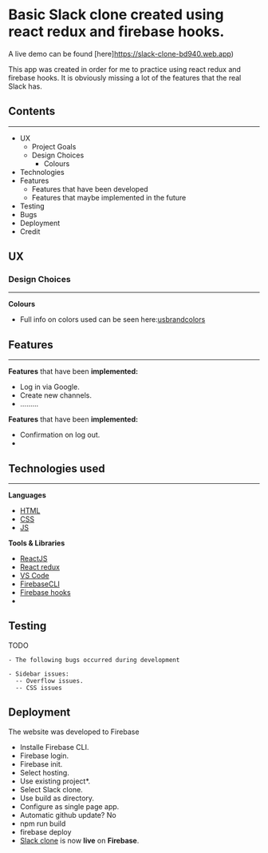 


# Basic Slack clone created using react redux and firebase hooks. 


A live demo can be found [here]https://slack-clone-bd940.web.app)

This app was created in order for me to practice using react redux and firebase hooks. It is obviously missing a lot of the features that the real Slack has. 

## Contents ##
---
* UX
    * Project Goals
    * Design Choices
        * Colours
* Technologies
* Features
    * Features that have been developed
    * Features that maybe implemented in the future
* Testing
* Bugs
* Deployment
* Credit


## UX


### Design Choices ###
---


**Colours**

- Full info on colors used can be seen here:[usbrandcolors](https://usbrandcolors.com/slack-colors/)



## Features ##
---
**Features** that have been **implemented:**

* Log in via Google.
* Create new channels.
* .........

**Features** that have been **implemented:**
* Confirmation on log out. 
* 


## Technologies used ##
---
**Languages**

* [HTML](https://developer.mozilla.org/en-US/docs/Web/HTML)
* [CSS](https://developer.mozilla.org/en-US/docs/Web/CSS)
* [JS](https://nl.wikipedia.org/wiki/JavaScript)


**Tools & Libraries**

* [ReactJS](https://reactjs.org/)
* [React redux](https://react-redux.js.org/)
* [VS Code](https://code.visualstudio.com/)
* [FirebaseCLI](https://firebaseopensource.com/projects/firebase/firebase-tools/)
* [Firebase hooks](https://firebaseopensource.com/projects/csfrequency/react-firebase-hooks/)
* 



## Testing
TODO

    - The following bugs occurred during development

    - Sidebar issues:
      -- Overflow issues. 
      -- CSS issues

## Deployment

The website was developed to Firebase
- Installe Firebase CLI.
- Firebase login.
- Firebase init.
- Select hosting.
- Use existing project*.
- Select Slack clone.
- Use build as directory.
- Configure as single page app.
- Automatic github update? No
- npm run build
- firebase deploy
- [Slack clone](https://slack-clone-bd940.web.app) is now **live** on **Firebase**.





